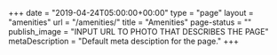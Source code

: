 +++
date = "2019-04-24T05:00:00+00:00"
type = "page"
layout = "amenities"
url = "/amenities/"
title = "Amenities"
page-status = ""
publish_image = "INPUT URL TO PHOTO THAT DESCRIBES THE PAGE"
metaDescription = "Default meta desciption for the page."
+++